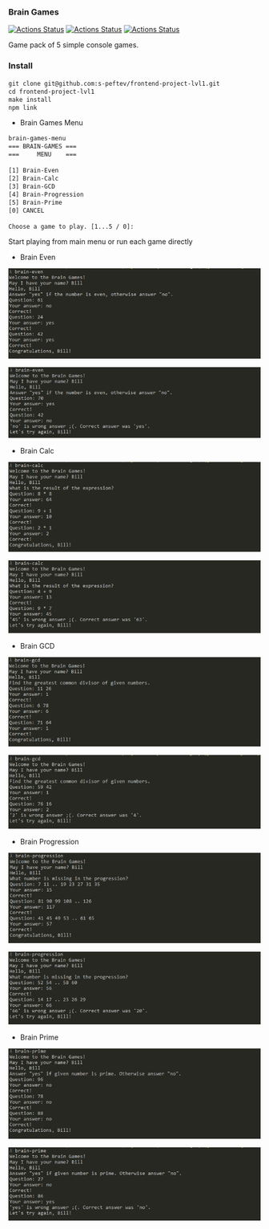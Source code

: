 ### Brain Games
[![Actions Status](https://github.com/s-peftev/frontend-project-lvl1/workflows/hexlet-check/badge.svg)](https://github.com/s-peftev/frontend-project-lvl1/actions)  [![Actions Status](https://api.codeclimate.com/v1/badges/a99a88d28ad37a79dbf6/maintainability)](https://codeclimate.com/github/codeclimate/codeclimate/maintainability)  [![Actions Status](https://github.com/s-peftev/frontend-project-lvl1/workflows/linter-check/badge.svg)](https://github.com/s-peftev/frontend-project-lvl1/actions)

Game pack of 5 simple console games.

### Install

```console
git clone git@github.com:s-peftev/frontend-project-lvl1.git
cd frontend-project-lvl1
make install
npm link
```

* Brain Games Menu

```console
brain-games-menu
=== BRAIN-GAMES ===
===     MENU    ===

[1] Brain-Even
[2] Brain-Calc
[3] Brain-GCD
[4] Brain-Progression
[5] Brain-Prime
[0] CANCEL

Choose a game to play. [1...5 / 0]:
```

Start playing from main menu or run each game directly

* Brain Even

![sample](brain-even-correct.png)

![sample](brain-even-wrong.png)

* Brain Calc

![sample](brain-calc-correct.png)

![sample](brain-calc-wrong.png)

* Brain GCD

![sample](brain-gcd-correct.png)

![sample](brain-gcd-wrong.png)

* Brain Progression

![sample](brain-prog-correct.png)

![sample](brain-prog-wrong.png)

* Brain Prime

![sample](brain-prime-correct.png)

![sample](brain-prime-wrong.png)
